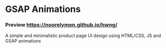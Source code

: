 # GSAP Animations

### Preview https://noorelymen.github.io/hwng/

A simple and minimalistic product page UI design using HTML/CSS, JS and GSAP animations
